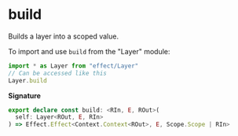 # build

Builds a layer into a scoped value.

To import and use `build` from the "Layer" module:

```ts
import * as Layer from "effect/Layer"
// Can be accessed like this
Layer.build
```

**Signature**

```ts
export declare const build: <RIn, E, ROut>(
  self: Layer<ROut, E, RIn>
) => Effect.Effect<Context.Context<ROut>, E, Scope.Scope | RIn>
```

